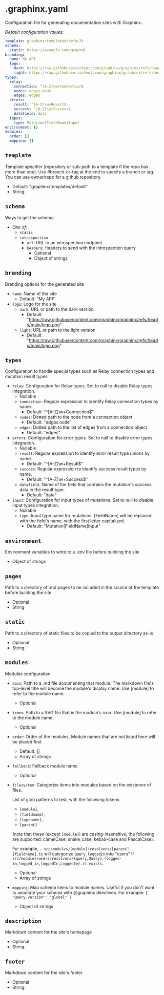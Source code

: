# .graphinx.yaml

Configuration file for generating documentation sites with Graphinx.

_Default configuration values:_
```yaml
template: graphinx/templates/default
schema:
  static: https://example.com/graphql
branding:
  name: My API
  logo:
    dark: https://raw.githubusercontent.com/graphinx/graphinx/refs/heads/main/logo.png
    light: https://raw.githubusercontent.com/graphinx/graphinx/refs/heads/main/logo.png
types:
  relay:
    connection: ^[A-Z]\w+Connection$
    nodes: edges.node
    edges: edges
  errors:
    result: ^[A-Z]\w+Result$
    success: ^[A-Z]\w+Success$
    datafield: data
  input:
    type: Mutation[FieldName]Input
environment: {}
modules:
  order: []
  mapping: {}

```


## `template`

Template specifier (repository or sub-path to a template if the repo has more than one). Use #branch-or-tag at the end to specify a branch or tag. You can use owner/repo for a github repository.
  - Default: "graphinx/templates/default"
  - String

## `schema`

Ways to get the schema
  - _One of:_
    - `static`
    - `introspection`
      - `url`:         URL to an introspection endpoint
      - `headers`:         Headers to send with the introspection query
        - Optional
        - Object of strings

## `branding`

Branding options for the generated site
  - `name`:     Name of the site
    - Default: "My API"
  - `logo`:     Logo for the site
    - `dark`:       URL or path to the dark version
      - Default: "https://raw.githubusercontent.com/graphinx/graphinx/refs/heads/main/logo.png"
    - `light`:       URL or path to the light version
      - Default: "https://raw.githubusercontent.com/graphinx/graphinx/refs/heads/main/logo.png"

## `types`

Configuration to handle special types such as Relay connection types and mutation result types
  - `relay`:     Configuration for Relay types. Set to null to disable Relay types integration.
    - Nullable
    - `connection`:       Regular expression to identify Relay connection types by name.
      - Default: "^[A-Z]\\w+Connection$"
    - `nodes`:       Dotted path to the node from a connection object
      - Default: "edges.node"
    - `edges`:       Dotted path to the list of edges from a connection object
      - Default: "edges"
  - `errors`:     Configuration for error types. Set to null to disable error types integration.
    - Nullable
    - `result`:       Regular expression to identify error result type unions by name.
      - Default: "^[A-Z]\\w+Result$"
    - `success`:       Regular expression to identify success result types by name.
      - Default: "^[A-Z]\\w+Success$"
    - `datafield`:       Name of the field that contains the mutation's success data in the result type.
      - Default: "data"
  - `input`:     Configuration for input types of mutations. Set to null to disable input types integration.
    - Nullable
    - `type`:       Input type name for mutations. [FieldName] will be replaced with the field's name, with the first letter capitalized.
      - Default: "Mutation[FieldName]Input"

## `environment`

Environment variables to write to a .env file before building the site
  - Object of strings

## `pages`

Path to a directory of .md pages to be included in the source of the template before building the site
  - Optional
  - String

## `static`

Path to a directory of static files to be copied to the output directory as-is
  - Optional
  - String

## `modules`

Modules configuration
  - `docs`:     Path to a .md file documenting that module. The markdown file's top-level title will become the module's display name. Use [module] to refer to the module name.
    - Optional
  - `icons`:     Path to a SVG file that is the module's icon. Use [module] to refer to the module name.
    - Optional
  - `order`:     Order of the modules. Module names that are not listed here will be placed first.
    - Default: []
    - Array of strings
  - `fallback`:     Fallback module name
    - Optional
  - `filesystem`:     Categorize items into modules based on the existence of files.
    
    List of glob patterns to test, with the following tokens: 
    
    - `[module]`,
    - `[fieldname]`,
    - `[typename]`,
    - `[parent]`
    
    (note that these (except `[module]`) are casing-insensitive, the following are supported: camelCase, snake_case, kebab-case and PascalCase).
    
     For example, `- src/modules/[module]/resolvers/[parent].[fieldname].ts` will categorize `Query.loggedIn` into "users" if `src/modules/users/resolvers/{query,Query}.{logged-in,logged_in,loggedIn,LoggedIn}.ts exists`.
    
    
    - Optional
    - Array of strings
  - `mapping`:     Map schema items to module names. Useful if you don't want to annotate your schema with @graphinx directives. For example: `{ "Query.version": "global" }`
    - Object of strings

## `description`

Markdown content for the site's homepage
  - Optional
  - String

## `footer`

Markdown content for the site's footer
  - Optional
  - String

